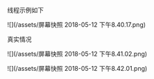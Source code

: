线程示例如下

![](/assets/屏幕快照 2018-05-12 下午8.40.17.png)



真实情况

![](/assets/屏幕快照 2018-05-12 下午8.41.02.png)

![](/assets/屏幕快照 2018-05-12 下午8.42.01.png)













